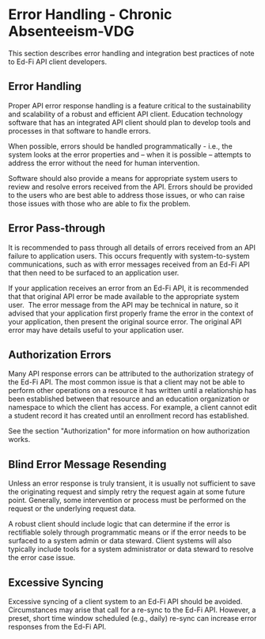 # Error Handling - Chronic Absenteeism-VDG

This section describes error handling and integration best practices of note to
Ed-Fi API client developers.

## Error Handling

Proper API error response handling is a feature critical to the sustainability
and scalability of a robust and efficient API client. Education technology
software that has an integrated API client should plan to develop tools and
processes in that software to handle errors.

When possible, errors should be handled programmatically - i.e., the system
looks at the error properties and – when it is possible – attempts to address
the error without the need for human intervention.

Software should also provide a means for appropriate system users to review and
resolve errors received from the API. Errors should be provided to the users who
are best able to address those issues, or who can raise those issues with those
who are able to fix the problem.

## Error Pass-through

It is recommended to pass through all details of errors received from an API
failure to application users. This occurs frequently with system-to-system
communications, such as with error messages received from an Ed-Fi API that then
need to be surfaced to an application user.

If your application receives an error from an Ed-Fi API, it is recommended that
that original API error be made available to the appropriate system user.  The
error message from the API may be technical in nature, so it advised that your
application first properly frame the error in the context of your application,
then present the original source error. The original API error may have details
useful to your application user.

## Authorization Errors

Many API response errors can be attributed to the authorization strategy of the
Ed-Fi API. The most common issue is that a client may not be able to perform
other operations on a resource it has written until a relationship has been
established between that resource and an education organization or namespace to
which the client has access. For example, a client cannot edit a student record
it has created until an enrollment record has established.

See the section "Authorization" for more information on how authorization works.

## Blind Error Message Resending

Unless an error response is truly transient, it is usually not sufficient to
save the originating request and simply retry the request again at some future
point. Generally, some intervention or process must be performed on the request
or the underlying request data.

A robust client should include logic that can determine if the error is
rectifiable solely through programmatic means or if the error needs to be
surfaced to a system admin or data steward. Client systems will also typically
include tools for a system administrator or data steward to resolve the error
case issue.

## Excessive Syncing

Excessive syncing of a client system to an Ed-Fi API should be avoided.
Circumstances may arise that call for a re-sync to the Ed-Fi API. However, a
preset, short time window scheduled (e.g., daily) re-sync can increase error
responses from the Ed-Fi API.
